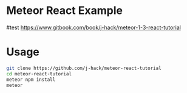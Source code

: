# Meteor React Example
#test
https://www.gitbook.com/book/j-hack/meteor-1-3-react-tutorial

# Usage

```bash
git clone https://github.com/j-hack/meteor-react-tutorial
cd meteor-react-tutorial
meteor npm install
meteor
```